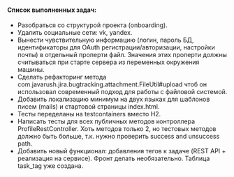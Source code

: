 #### Список выполненных задач:

* Разобраться со структурой проекта (onboarding).
* Удалить социальные сети: vk, yandex.
* Вынести чувствительную информацию (логин, пароль БД, 
идентификаторы для OAuth регистрации/авторизации, настройки почты) в отдельный проперти файл.
Значения этих проперти должны считываться при старте сервера из переменных окружения машины.
* Сделать рефакторинг метода com.javarush.jira.bugtracking.attachment.FileUtil#upload чтоб он использовал 
современный подход для работы с файловой системой.
* Добавить локализацию минимум на двух языках для шаблонов писем (mails) и стартовой страницы index.html.
* Тесты переделаны на testcontainers вместо H2.
* Написать тесты для всех публичных методов контроллера ProfileRestController. Хоть методов только 2,
но тестовых методов должно быть больше, т.к. нужно проверить success and unsuccess path.
* Добавить новый функционал: добавления тегов к задаче (REST API + реализация на сервисе). 
Фронт делать необязательно. Таблица task_tag уже создана.